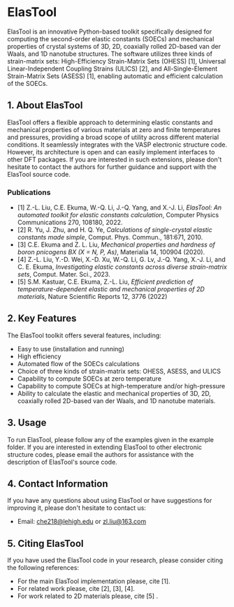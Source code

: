 # ElasTool

ElasTool is an innovative Python-based toolkit specifically designed for computing the second-order elastic constants (SOECs) and mechanical properties of crystal systems of 3D, 2D, coaxially rolled 2D-based van der Waals, and 1D nanotube structures. The software utilizes three kinds of strain-matrix sets: High-Efficiency Strain-Matrix Sets (OHESS) [1], Universal Linear-Independent Coupling Strains (ULICS) [2], and All-Single-Element Strain-Matrix Sets (ASESS) [1], enabling automatic and efficient calculation of the SOECs.

## 1. About ElasTool

ElasTool offers a flexible approach to determining elastic constants and mechanical properties of various materials at zero and finite temperatures and pressures, providing a broad scope of utility across different material conditions. It seamlessly integrates with the VASP electronic structure code. However, its architecture is open and can easily implement interfaces to other DFT packages. If you are interested in such extensions, please don't hesitate to contact the authors for further guidance and support with the ElasTool source code.

### Publications
- [1] Z.-L. Liu, C.E. Ekuma, W.-Q. Li, J.-Q. Yang, and X.-J. Li, *ElasTool: An automated toolkit for elastic constants calculation*, Computer Physics Communications 270, 108180, 2022.
- [2] R. Yu, J. Zhu, and H. Q. Ye, *Calculations of single-crystal elastic constants made simple*, Comput. Phys. Commun., 181:671, 2010.
- [3] C.E. Ekuma and Z. L. Liu, *Mechanical properties and hardness of boron pnicogens BX (X = N, P, As)*, Materialia 14, 100904 (2020).
- [4] Z.-L. Liu, Y.-D. Wei, X.-D. Xu, W.-Q. Li, G. Lv, J.-Q. Yang, X.-J. Li, and C. E. Ekuma, *Investigating elastic constants across diverse strain-matrix sets*, Comput. Mater. Sci., 2023.
- [5] S.M. Kastuar, C.E. Ekuma, Z.-L. Liu, *Efficient prediction of temperature-dependent elastic and mechanical properties of 2D materials*, Nature Scientific Reports 12, 3776 (2022)

## 2. Key Features

The ElasTool toolkit offers several features, including:
- Easy to use (installation and running)
- High efficiency
- Automated flow of the SOECs calculations
- Choice of three kinds of strain-matrix sets: OHESS, ASESS, and ULICS
- Capability to compute SOECs at zero temperature
- Capability to compute SOECs at high-temperature and/or high-pressure
- Ability to calculate the elastic and mechanical properties of 3D, 2D, coaxially rolled 2D-based van der Waals, and 1D nanotube materials.
## 3. Usage

To run ElasTool, please follow any of the examples given in the example folder. If you are interested in extending ElasTool to other electronic structure codes, please email the authors for assistance with the description of ElasTool's source code.

## 4. Contact Information

If you have any questions about using ElasTool or have suggestions for improving it, please don't hesitate to contact us:
- Email: che218@lehigh.edu or zl.liu@163.com 

## 5. Citing ElasTool

If you have used the ElasTool code in your research, please consider citing the following references:
- For the main ElasTool implementation please, cite [1].
- For related work please, cite [2], [3], [4].
- For work related to 2D materials please, cite [5] .

